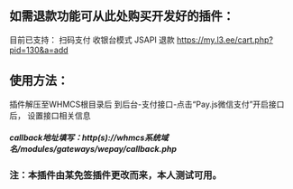 ## 如需退款功能可从此处购买开发好的插件：
目前已支持：
扫码支付
收银台模式
JSAPI
退款
https://my.l3.ee/cart.php?pid=130&a=add
## 使用方法：
插件解压至WHMCS根目录后
到后台-支付接口-点击“Pay.js微信支付”开启接口后，
设置接口相关信息
##### callback地址填写：http(s)://whmcs系统域名/modules/gateways/wepay/callback.php
### 注：本插件由某免签插件更改而来，本人测试可用。
